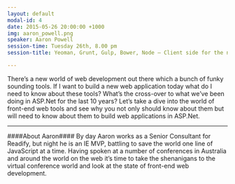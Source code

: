 ```yaml
---
layout: default
modal-id: 4
date: 2015-05-26 20:00:00 +1000
img: aaron_powell.png
speaker: Aaron Powell
session-time: Tuesday 26th, 8.00 pm
session-title: Yeoman, Grunt, Gulp, Bower, Node – Client side for the new ASP.Net stack

---
```

There’s a new world of web development out there which a bunch of funky sounding tools. If I want to build a new web application today what do I need to know about these tools? What’s the cross-over to what we’ve been doing in ASP.Net for the last 10 years? 
Let’s take a dive into the world of front-end web tools and see why you not only should know about them but will need to know about them to build web applications in ASP.Net.

<hr />
####About Aaron####
By day Aaron works as a Senior Consultant for Readify, but night he is an IE MVP, battling to save the world one line of JavaScript at a time. Having spoken at a number of conferences in Australia and around the world on the web it’s time to take the shenanigans to the virtual conference world and look at the state of front-end web development.